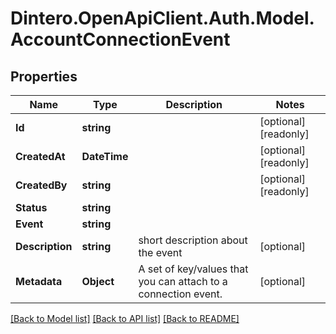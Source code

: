 # Dintero.OpenApiClient.Auth.Model.AccountConnectionEvent

## Properties

Name | Type | Description | Notes
------------ | ------------- | ------------- | -------------
**Id** | **string** |  | [optional] [readonly] 
**CreatedAt** | **DateTime** |  | [optional] [readonly] 
**CreatedBy** | **string** |  | [optional] [readonly] 
**Status** | **string** |  | 
**Event** | **string** |  | 
**Description** | **string** | short description about the event | [optional] 
**Metadata** | **Object** | A set of key/values that you can attach to a connection event.  | [optional] 

[[Back to Model list]](../README.md#documentation-for-models) [[Back to API list]](../README.md#documentation-for-api-endpoints) [[Back to README]](../README.md)

